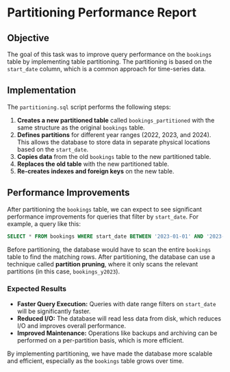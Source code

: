 # Partitioning Performance Report

## Objective

The goal of this task was to improve query performance on the `bookings` table by implementing table partitioning. The partitioning is based on the `start_date` column, which is a common approach for time-series data.

## Implementation

The `partitioning.sql` script performs the following steps:

1.  **Creates a new partitioned table** called `bookings_partitioned` with the same structure as the original `bookings` table.
2.  **Defines partitions** for different year ranges (2022, 2023, and 2024). This allows the database to store data in separate physical locations based on the `start_date`.
3.  **Copies data** from the old `bookings` table to the new partitioned table.
4.  **Replaces the old table** with the new partitioned table.
5.  **Re-creates indexes and foreign keys** on the new table.

## Performance Improvements

After partitioning the `bookings` table, we can expect to see significant performance improvements for queries that filter by `start_date`. For example, a query like this:

```sql
SELECT * FROM bookings WHERE start_date BETWEEN '2023-01-01' AND '2023-03-31';
```

Before partitioning, the database would have to scan the entire `bookings` table to find the matching rows. After partitioning, the database can use a technique called **partition pruning**, where it only scans the relevant partitions (in this case, `bookings_y2023`).

### Expected Results

-   **Faster Query Execution:** Queries with date range filters on `start_date` will be significantly faster.
-   **Reduced I/O:** The database will read less data from disk, which reduces I/O and improves overall performance.
-   **Improved Maintenance:** Operations like backups and archiving can be performed on a per-partition basis, which is more efficient.

By implementing partitioning, we have made the database more scalable and efficient, especially as the `bookings` table grows over time.
